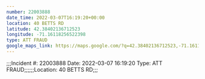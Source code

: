 ```yaml
---
number: 22003888
date_time: 2022-03-07T16:19:20+00:00
location: 40 BETTS RD
latitude: 42.38402136712523
longitude: -71.16118256522398
type: ATT FRAUD
google_maps_link: https://maps.google.com/?q=42.38402136712523,-71.16118256522398
---
```


;;;Incident #: 22003888   Date: 2022-03-07 16:19:20   Type: ATT FRAUD;;;;;;Location: 40 BETTS RD;;;
